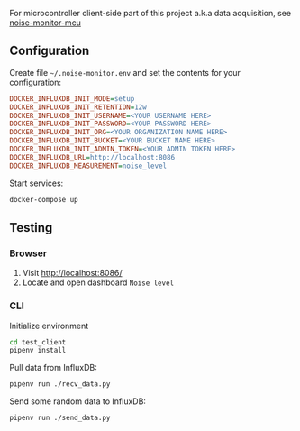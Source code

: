 For microcontroller client-side part of this project a.k.a data acquisition,
see [noise-monitor-mcu](https://github.com/mwicat/noise-monitor-mcu)

## Configuration

Create file `~/.noise-monitor.env` and set the contents for your configuration:

```ini
DOCKER_INFLUXDB_INIT_MODE=setup
DOCKER_INFLUXDB_INIT_RETENTION=12w
DOCKER_INFLUXDB_INIT_USERNAME=<YOUR USERNAME HERE>
DOCKER_INFLUXDB_INIT_PASSWORD=<YOUR PASSWORD HERE>
DOCKER_INFLUXDB_INIT_ORG=<YOUR ORGANIZATION NAME HERE>
DOCKER_INFLUXDB_INIT_BUCKET=<YOUR BUCKET NAME HERE>
DOCKER_INFLUXDB_INIT_ADMIN_TOKEN=<YOUR ADMIN TOKEN HERE>
DOCKER_INFLUXDB_URL=http://localhost:8086
DOCKER_INFLUXDB_MEASUREMENT=noise_level
```

Start services:

```sh
docker-compose up
```

## Testing

### Browser

1. Visit [http://localhost:8086/](http://localhost:8086/)
2. Locate and open dashboard `Noise level`

### CLI

Initialize environment

```sh
cd test_client
pipenv install
```

Pull data from InfluxDB:

```sh
pipenv run ./recv_data.py
```

Send some random data to InfluxDB:

```sh
pipenv run ./send_data.py
```
